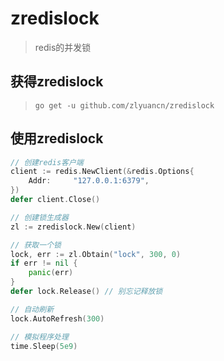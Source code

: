 # zredislock
> redis的并发锁

## 获得zredislock
> `go get -u github.com/zlyuancn/zredislock`

## 使用zredislock

```go
// 创建redis客户端
client := redis.NewClient(&redis.Options{
    Addr:     "127.0.0.1:6379",
})
defer client.Close()

// 创建锁生成器
zl := zredislock.New(client)

// 获取一个锁
lock, err := zl.Obtain("lock", 300, 0)
if err != nil {
    panic(err)
}
defer lock.Release() // 别忘记释放锁

// 自动刷新
lock.AutoRefresh(300)

// 模拟程序处理
time.Sleep(5e9)
```
